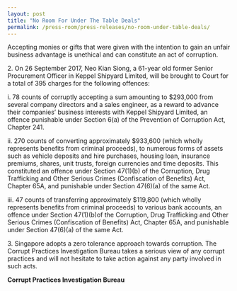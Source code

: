 ```yaml
---
layout: post
title: "No Room For Under The Table Deals"
permalink: /press-room/press-releases/no-room-under-table-deals/
---
```

Accepting monies or gifts that were given with the intention to gain an unfair business advantage is unethical and can constitute an act of corruption. 

2\.        On 26 September 2017, Neo Kian Siong, a 61-year old former Senior Procurement Officer in Keppel Shipyard Limited, will be brought to Court for a total of 395 charges for the following offences:

i. 78 counts of corruptly accepting a sum amounting to $293,000 from several company directors and a sales engineer, as a reward to advance their companies’ business interests with Keppel Shipyard Limited, an offence punishable under Section 6(a) of the Prevention of Corruption Act, Chapter 241.

ii. 270 counts of converting approximately $933,600 (which wholly represents benefits from criminal proceeds), to numerous forms of assets such as vehicle deposits and hire purchases, housing loan, insurance premiums, shares, unit trusts, foreign currencies and time deposits. This constituted an offence under Section 47(1)(b) of the Corruption, Drug Trafficking and Other Serious Crimes (Confiscation of Benefits) Act, Chapter 65A, and punishable under Section 47(6)(a) of the same Act.

iii. 47 counts of transferring approximately $119,800 (which wholly represents benefits from criminal proceeds) to various bank accounts, an offence under Section 47(1)(b)of the Corruption, Drug Trafficking and Other Serious Crimes (Confiscation of Benefits) Act, Chapter 65A, and punishable under Section 47(6)(a) of the same Act.

3\.        Singapore adopts a zero tolerance approach towards corruption. The Corrupt Practices Investigation Bureau takes a serious view of any corrupt practices and will not hesitate to take action against any party involved in such acts.

**Corrupt Practices Investigation Bureau**
